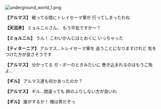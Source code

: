 
![underground_world_1.png](../images/backgrounds/underground_world_1.png)

**【アルマス】**
戦ってる間にトレイセーマ軍が
行ってしまったわね

**【天沼矛】**
ミョルニルさん、
もう平気ですか～？

**【ミョルニル】**
うん！
こわいかんじはとおくに
いっちゃった

**【ティターニア】**
アルマス…トレイセーマ軍を
追うことになりますけれど
気をつけた方が良さそうです

**【アルマス】**
分かってる
ガ・ボーのときみたいに
巻き込まれるのはもうご免よ…

**【ギル】**
アルマス達も何かあったのか？

**【アルマス】**
ギル…間違っても
姉のふりしない方が良いわ

**【ギル】**
誰がするか！
俺は男だぞっ